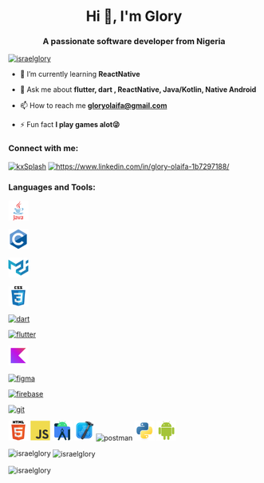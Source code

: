 <h1 align="center">Hi 👋, I'm Glory</h1>
<h3 align="center">A passionate software developer from Nigeria</h3>

<p align="left"> <a href="https://github.com/ryo-ma/github-profile-trophy"><img src="https://github-profile-trophy.vercel.app/?username=israelglory" alt="israelglory" /></a> </p>

- 🌱 I’m currently learning **ReactNative**

- 💬 Ask me about **flutter, dart , ReactNative, Java/Kotlin, Native Android**

- 📫 How to reach me **gloryolaifa@gmail.com**

- ⚡ Fun fact **I play games alot😜**

<h3 align="left">Connect with me:</h3>
<p align="left">
<a href="https://twitter.com/kxSplash" target="blank"><img align="center" src="https://raw.githubusercontent.com/rahuldkjain/github-profile-readme-generator/master/src/images/icons/Social/twitter.svg" alt="kxSplash" height="30" width="40" /></a>
<a href="https://www.linkedin.com/in/glory-olaifa-1b7297188/" target="blank"><img align="center" src="https://raw.githubusercontent.com/rahuldkjain/github-profile-readme-generator/master/src/images/icons/Social/linked-in-alt.svg" alt="https://www.linkedin.com/in/glory-olaifa-1b7297188/" height="30" width="40" /></a>
</p>

<h3 align="left">Languages and Tools:</h3>
<p align="left"> 
  
  <a href="https://www.java.com/" target="_blank" rel="noreferrer"> <img src="https://github.com/devicons/devicon/blob/master/icons/java/java-original-wordmark.svg" alt="bootstrap" width="40" height="40"/> </a>
  
  <a href="https://www.cprogramming.com/" target="_blank" rel="noreferrer"> <img src="https://raw.githubusercontent.com/devicons/devicon/master/icons/c/c-original.svg" alt="c" width="40" height="40"/> </a> 
  
  <img src="https://github.com/devicons/devicon/blob/master/icons/materialui/materialui-original.svg" title="Material UI" alt="Material UI" width="40" height="40"/>
  
  <a href="https://www.w3schools.com/css/" target="_blank" rel="noreferrer"> <img src="https://raw.githubusercontent.com/devicons/devicon/master/icons/css3/css3-original-wordmark.svg" alt="css3" width="40" height="40"/> </a> 
  
  <a href="https://dart.dev" target="_blank" rel="noreferrer"> <img src="https://www.vectorlogo.zone/logos/dartlang/dartlang-icon.svg" alt="dart" width="40" height="40"/> </a> 
  
   <a href="https://flutter.dev" target="_blank" rel="noreferrer"> <img src="https://www.vectorlogo.zone/logos/flutterio/flutterio-icon.svg" alt="flutter" width="40" height="40"/> </a> 
  
  <a href="/" target="_blank" rel="noreferrer"> <img src="https://github.com/devicons/devicon/blob/master/icons/kotlin/kotlin-original.svg" alt="express" width="40" height="40"/> </a> 
  
  <a href="https://www.figma.com/" target="_blank" rel="noreferrer"> <img src="https://www.vectorlogo.zone/logos/figma/figma-icon.svg" alt="figma" width="40" height="40"/> </a> 
  
  <a href="https://firebase.google.com/" target="_blank" rel="noreferrer"> <img src="https://www.vectorlogo.zone/logos/firebase/firebase-icon.svg" alt="firebase" width="40" height="40"/> </a> 
  
  
  <a href="https://git-scm.com/" target="_blank" rel="noreferrer"> <img src="https://www.vectorlogo.zone/logos/git-scm/git-scm-icon.svg" alt="git" width="40" height="40"/> </a> 
  
 <img src="https://raw.githubusercontent.com/devicons/devicon/master/icons/html5/html5-original-wordmark.svg" alt="html5" width="40" height="40"/>
  
<img src="https://raw.githubusercontent.com/devicons/devicon/master/icons/javascript/javascript-original.svg" alt="javascript" width="40" height="40"/>

<img src="https://github.com/devicons/devicon/blob/master/icons/androidstudio/androidstudio-original.svg" alt="Android Studio" width="40" height="40"/>

<img src="https://github.com/devicons/devicon/blob/master/icons/xcode/xcode-original.svg" alt="XCode" width="40" height="40"/>
  
  
  
  <img src="https://www.vectorlogo.zone/logos/getpostman/getpostman-icon.svg" alt="postman" width="40" height="40"/> 
  
<img src="https://raw.githubusercontent.com/devicons/devicon/master/icons/python/python-original.svg" alt="python" width="40" height="40"/> 
  
  
 <img src="https://github.com/devicons/devicon/blob/master/icons/android/android-original.svg" alt="tailwind" width="40" height="40"/> 
  
  </p>

<p><img align="left" src="https://github-readme-stats.vercel.app/api/top-langs?username=israelglory&show_icons=true&locale=en&layout=compact" alt="israelglory" /></p>

<p>&nbsp;<img align="center" src="https://github-readme-stats.vercel.app/api?username=israelglory&show_icons=true&locale=en" alt="israelglory" /></p>

<p><img align="center" src="https://github-readme-streak-stats.herokuapp.com/?user=israelglory&" alt="israelglory" /></p>
